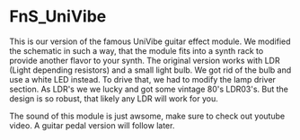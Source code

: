# FnS_UniVibe

This is our version of the famous UniVibe guitar effect module. We modified the schematic in such a way, that the module fits into a synth rack to provide another flavor to your synth. The original version works with LDR (Light depending resistors) and a small light bulb. We got rid of the bulb and use a white LED instead. To drive that, we had to modify the lamp driver section. As LDR's we we lucky and got some vintage 80's LDR03's. But the design is so robust, that likely any LDR will work for you. 

The sound of this module is just awsome, make sure to check out youtube video. A guitar pedal version will follow later.

